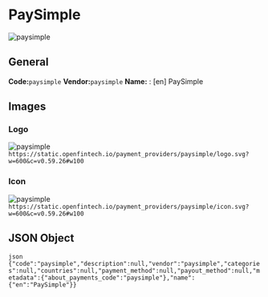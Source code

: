 # PaySimple 
![paysimple](https://static.openfintech.io/payment_providers/paysimple/logo.svg?w=600&c=v0.59.26#w100) 
## General 
**Code:**`paysimple` 
**Vendor:**`paysimple` 
**Name:** 
:	[en] PaySimple 
## Images 
### Logo 
![paysimple](https://static.openfintech.io/payment_providers/paysimple/logo.svg?w=600&c=v0.59.26#w100) 
``` https://static.openfintech.io/payment_providers/paysimple/logo.svg?w=600&c=v0.59.26#w100 ``` 
### Icon 
![paysimple](https://static.openfintech.io/payment_providers/paysimple/icon.svg?w=600&c=v0.59.26#w100) 
``` https://static.openfintech.io/payment_providers/paysimple/icon.svg?w=600&c=v0.59.26#w100 ``` 
## JSON Object 
```json {"code":"paysimple","description":null,"vendor":"paysimple","categories":null,"countries":null,"payment_method":null,"payout_method":null,"metadata":{"about_payments_code":"paysimple"},"name":{"en":"PaySimple"}} ``` 
